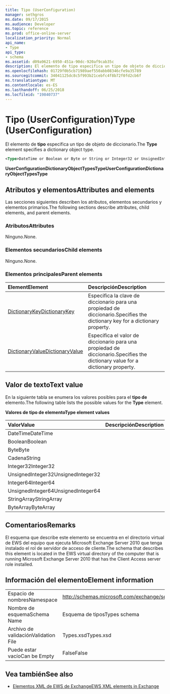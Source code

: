 ```yaml
---
title: Tipo (UserConfiguration)
manager: sethgros
ms.date: 09/17/2015
ms.audience: Developer
ms.topic: reference
ms.prod: office-online-server
localization_priority: Normal
api_name:
- Type
api_type:
- schema
ms.assetid: d09a9621-6950-451a-90dc-920af9cab35c
description: El elemento de tipo especifica un tipo de objeto de diccionario.
ms.openlocfilehash: 01729f0b5cb71989aef550abb08346cfe9a35789
ms.sourcegitcommit: 34041125dc8c5f993b21cebfc4f8b72f0fd2cb6f
ms.translationtype: MT
ms.contentlocale: es-ES
ms.lasthandoff: 06/25/2018
ms.locfileid: "19840737"
---
```

# <a name="type-userconfiguration"></a><span data-ttu-id="09ef7-103">Tipo (UserConfiguration)</span><span class="sxs-lookup"><span data-stu-id="09ef7-103">Type (UserConfiguration)</span></span>

<span data-ttu-id="09ef7-104">El elemento de **tipo** especifica un tipo de objeto de diccionario.</span><span class="sxs-lookup"><span data-stu-id="09ef7-104">The **Type** element specifies a dictionary object type.</span></span> 
  
```xml
<Type>DateTime or Boolean or Byte or String or Integer32 or UnsignedInteger32 or Integer64 or UnsignedInteger64 or StringArray or ByteArray</Type> 
```

 <span data-ttu-id="09ef7-105">**UserConfigurationDictionaryObjectTypesType**</span><span class="sxs-lookup"><span data-stu-id="09ef7-105">**UserConfigurationDictionaryObjectTypesType**</span></span>
## <a name="attributes-and-elements"></a><span data-ttu-id="09ef7-106">Atributos y elementos</span><span class="sxs-lookup"><span data-stu-id="09ef7-106">Attributes and elements</span></span>

<span data-ttu-id="09ef7-107">Las secciones siguientes describen los atributos, elementos secundarios y elementos primarios.</span><span class="sxs-lookup"><span data-stu-id="09ef7-107">The following sections describe attributes, child elements, and parent elements.</span></span>
  
### <a name="attributes"></a><span data-ttu-id="09ef7-108">Atributos</span><span class="sxs-lookup"><span data-stu-id="09ef7-108">Attributes</span></span>

<span data-ttu-id="09ef7-109">Ninguno.</span><span class="sxs-lookup"><span data-stu-id="09ef7-109">None.</span></span>
  
### <a name="child-elements"></a><span data-ttu-id="09ef7-110">Elementos secundarios</span><span class="sxs-lookup"><span data-stu-id="09ef7-110">Child elements</span></span>

<span data-ttu-id="09ef7-111">Ninguno.</span><span class="sxs-lookup"><span data-stu-id="09ef7-111">None.</span></span>
  
### <a name="parent-elements"></a><span data-ttu-id="09ef7-112">Elementos principales</span><span class="sxs-lookup"><span data-stu-id="09ef7-112">Parent elements</span></span>

|<span data-ttu-id="09ef7-113">**Element**</span><span class="sxs-lookup"><span data-stu-id="09ef7-113">**Element**</span></span>|<span data-ttu-id="09ef7-114">**Descripción**</span><span class="sxs-lookup"><span data-stu-id="09ef7-114">**Description**</span></span>|
|:-----|:-----|
|[<span data-ttu-id="09ef7-115">DictionaryKey</span><span class="sxs-lookup"><span data-stu-id="09ef7-115">DictionaryKey</span></span>](dictionarykey.md) <br/> |<span data-ttu-id="09ef7-116">Especifica la clave de diccionario para una propiedad de diccionario.</span><span class="sxs-lookup"><span data-stu-id="09ef7-116">Specifies the dictionary key for a dictionary property.</span></span>  <br/> |
|[<span data-ttu-id="09ef7-117">DictionaryValue</span><span class="sxs-lookup"><span data-stu-id="09ef7-117">DictionaryValue</span></span>](dictionaryvalue.md) <br/> |<span data-ttu-id="09ef7-118">Especifica el valor de diccionario para una propiedad de diccionario.</span><span class="sxs-lookup"><span data-stu-id="09ef7-118">Specifies the dictionary value for a dictionary property.</span></span>  <br/> |
   
## <a name="text-value"></a><span data-ttu-id="09ef7-119">Valor de texto</span><span class="sxs-lookup"><span data-stu-id="09ef7-119">Text value</span></span>

<span data-ttu-id="09ef7-120">En la siguiente tabla se enumera los valores posibles para el **tipo de** elemento.</span><span class="sxs-lookup"><span data-stu-id="09ef7-120">The following table lists the possible values for the **Type** element.</span></span> 
  
<span data-ttu-id="09ef7-121">**Valores de tipo de elemento**</span><span class="sxs-lookup"><span data-stu-id="09ef7-121">**Type element values**</span></span>

|<span data-ttu-id="09ef7-122">**Valor**</span><span class="sxs-lookup"><span data-stu-id="09ef7-122">**Value**</span></span>|<span data-ttu-id="09ef7-123">**Descripción**</span><span class="sxs-lookup"><span data-stu-id="09ef7-123">**Description**</span></span>|
|:-----|:-----|
|<span data-ttu-id="09ef7-124">DateTime</span><span class="sxs-lookup"><span data-stu-id="09ef7-124">DateTime</span></span>  <br/> ||
|<span data-ttu-id="09ef7-125">Boolean</span><span class="sxs-lookup"><span data-stu-id="09ef7-125">Boolean</span></span>  <br/> ||
|<span data-ttu-id="09ef7-126">Byte</span><span class="sxs-lookup"><span data-stu-id="09ef7-126">Byte</span></span>  <br/> ||
|<span data-ttu-id="09ef7-127">Cadena</span><span class="sxs-lookup"><span data-stu-id="09ef7-127">String</span></span>  <br/> ||
|<span data-ttu-id="09ef7-128">Integer32</span><span class="sxs-lookup"><span data-stu-id="09ef7-128">Integer32</span></span>  <br/> ||
|<span data-ttu-id="09ef7-129">UnsignedInteger32</span><span class="sxs-lookup"><span data-stu-id="09ef7-129">UnsignedInteger32</span></span>  <br/> ||
|<span data-ttu-id="09ef7-130">Integer64</span><span class="sxs-lookup"><span data-stu-id="09ef7-130">Integer64</span></span>  <br/> ||
|<span data-ttu-id="09ef7-131">UnsignedInteger64</span><span class="sxs-lookup"><span data-stu-id="09ef7-131">UnsignedInteger64</span></span>  <br/> ||
|<span data-ttu-id="09ef7-132">StringArray</span><span class="sxs-lookup"><span data-stu-id="09ef7-132">StringArray</span></span>  <br/> ||
|<span data-ttu-id="09ef7-133">ByteArray</span><span class="sxs-lookup"><span data-stu-id="09ef7-133">ByteArray</span></span>  <br/> ||
   
## <a name="remarks"></a><span data-ttu-id="09ef7-134">Comentarios</span><span class="sxs-lookup"><span data-stu-id="09ef7-134">Remarks</span></span>

<span data-ttu-id="09ef7-135">El esquema que describe este elemento se encuentra en el directorio virtual de EWS del equipo que ejecuta Microsoft Exchange Server 2010 que tenga instalado el rol de servidor de acceso de cliente.</span><span class="sxs-lookup"><span data-stu-id="09ef7-135">The schema that describes this element is located in the EWS virtual directory of the computer that is running Microsoft Exchange Server 2010 that has the Client Access server role installed.</span></span>
  
## <a name="element-information"></a><span data-ttu-id="09ef7-136">Información del elemento</span><span class="sxs-lookup"><span data-stu-id="09ef7-136">Element information</span></span>

|||
|:-----|:-----|
|<span data-ttu-id="09ef7-137">Espacio de nombres</span><span class="sxs-lookup"><span data-stu-id="09ef7-137">Namespace</span></span>  <br/> |http://schemas.microsoft.com/exchange/services/2006/types  <br/> |
|<span data-ttu-id="09ef7-138">Nombre de esquema</span><span class="sxs-lookup"><span data-stu-id="09ef7-138">Schema Name</span></span>  <br/> |<span data-ttu-id="09ef7-139">Esquema de tipos</span><span class="sxs-lookup"><span data-stu-id="09ef7-139">Types schema</span></span>  <br/> |
|<span data-ttu-id="09ef7-140">Archivo de validación</span><span class="sxs-lookup"><span data-stu-id="09ef7-140">Validation File</span></span>  <br/> |<span data-ttu-id="09ef7-141">Types.xsd</span><span class="sxs-lookup"><span data-stu-id="09ef7-141">Types.xsd</span></span>  <br/> |
|<span data-ttu-id="09ef7-142">Puede estar vacío</span><span class="sxs-lookup"><span data-stu-id="09ef7-142">Can be Empty</span></span>  <br/> |<span data-ttu-id="09ef7-143">False</span><span class="sxs-lookup"><span data-stu-id="09ef7-143">False</span></span>  <br/> |
   
## <a name="see-also"></a><span data-ttu-id="09ef7-144">Vea también</span><span class="sxs-lookup"><span data-stu-id="09ef7-144">See also</span></span>



- [<span data-ttu-id="09ef7-145">Elementos XML de EWS de Exchange</span><span class="sxs-lookup"><span data-stu-id="09ef7-145">EWS XML elements in Exchange</span></span>](ews-xml-elements-in-exchange.md)

